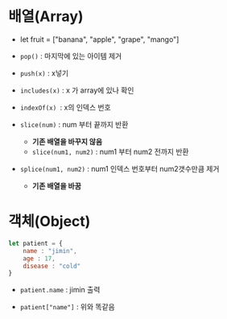 # 배열(Array)

- let fruit = ["banana", "apple", "grape", "mango"]

- `pop()` : 마지막에 있는 아이템 제거
- `push(x)` : x넣기
- `includes(x)` : x 가 array에 있나 확인
- `indexOf(x) `: x의 인덱스 번호 
- `slice(num)` : num 부터 끝까지 반환
  - **기존 배열을 바꾸지 않음**
  - `slice(num1, num2)` : num1 부터 num2 전까지 반환
- `splice(num1, num2)` : num1 인덱스 번호부터 num2갯수만큼 제거 
  - **기존 배열을 바꿈**



# 객체(Object)

```javascript
let patient = {
    name : "jimin",
    age : 17,
    disease : "cold"
}
```

- `patient.name` : jimin 출력

- `patient["name"]` : 위와 똑같음
